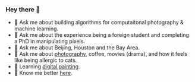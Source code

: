 ### Hey there 👋

- 💬 Ask me about building algorithms for computaitonal photography & machine learning.
- 💬 Ask me about the experience being a foreign student and completing a PhD in manipulating pixels.
- 💬 Ask me about Beijing, Houston and the Bay Area.
- 💬 Ask me about [photography](https://www.flickr.com/photos/ceciliavision/albums), coffee, movies (drama), and how it feels like being allergic to cats.
- 🌱 Learning [digital painting](https://www.instagram.com/cecilia_with_pixels/).
- 🤝 Know me better [here](http://eecs.berkeley.edu/~cecilia77).

<!--
**ceciliavision/ceciliavision** is a ✨ _special_ ✨ repository because its `README.md` (this file) appears on your GitHub profile.

Here are some ideas to get you started:

- 🔭 I’m currently working on ...
- 🌱 I’m currently learning ...
- 👯 I’m looking to collaborate on ...
- 🤔 I’m looking for help with ...
- 💬 Ask me about ...
- 📫 How to reach me: ...
- 😄 Pronouns: ...
- ⚡ Fun fact: ...
-->
